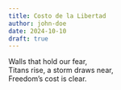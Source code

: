 ```yaml
---
title: Costo de la Libertad
author: john-doe
date: 2024-10-10
draft: true
---
```


Walls that hold our fear,  
Titans rise, a storm draws near,  
Freedom’s cost is clear.
